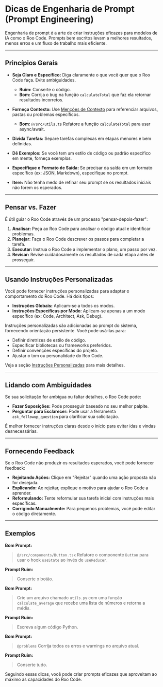 # Dicas de Engenharia de Prompt (Prompt Engineering)

Engenharia de prompt é a arte de criar instruções eficazes para modelos de IA como o Roo Code. Prompts bem escritos levam a melhores resultados, menos erros e um fluxo de trabalho mais eficiente.

---

## Princípios Gerais

*   **Seja Claro e Específico:** Diga claramente o que você quer que o Roo Code faça. Evite ambiguidades.
    *   **Ruim:** Conserte o código.
    *   **Bom:** Corrija o bug na função `calculateTotal` que faz ela retornar resultados incorretos.

*   **Forneça Contexto:** Use [Menções de Contexto](/basic-usage/context-mentions) para referenciar arquivos, pastas ou problemas específicos.
    *   **Bom:** `@/src/utils.ts` Refatore a função `calculateTotal` para usar async/await.

*   **Divida Tarefas:** Separe tarefas complexas em etapas menores e bem definidas.

*   **Dê Exemplos:** Se você tem um estilo de código ou padrão específico em mente, forneça exemplos.

*   **Especifique o Formato de Saída:** Se precisar da saída em um formato específico (ex: JSON, Markdown), especifique no prompt.

*   **Itere:** Não tenha medo de refinar seu prompt se os resultados iniciais não forem os esperados.

---

## Pensar vs. Fazer

É útil guiar o Roo Code através de um processo "pensar-depois-fazer":

1.  **Analisar:** Peça ao Roo Code para analisar o código atual e identificar problemas.
2.  **Planejar:** Faça o Roo Code descrever os passos para completar a tarefa.
3.  **Executar:** Instrua o Roo Code a implementar o plano, um passo por vez.
4.  **Revisar:** Revise cuidadosamente os resultados de cada etapa antes de prosseguir.

---

## Usando Instruções Personalizadas

Você pode fornecer instruções personalizadas para adaptar o comportamento do Roo Code. Há dois tipos:

*   **Instruções Globais:** Aplicam-se a todos os modos.
*   **Instruções Específicas por Modo:** Aplicam-se apenas a um modo específico (ex: Code, Architect, Ask, Debug).

Instruções personalizadas são adicionadas ao prompt do sistema, fornecendo orientação persistente. Você pode usá-las para:

*   Definir diretrizes de estilo de código.
*   Especificar bibliotecas ou frameworks preferidos.
*   Definir convenções específicas do projeto.
*   Ajustar o tom ou personalidade do Roo Code.

Veja a seção [Instruções Personalizadas](/features/custom-instructions) para mais detalhes.

---

## Lidando com Ambiguidades

Se sua solicitação for ambígua ou faltar detalhes, o Roo Code pode:

*   **Fazer Suposições:** Pode prosseguir baseado no seu melhor palpite.
*   **Perguntar para Esclarecer:** Pode usar a ferramenta `ask_followup_question` para clarificar sua solicitação.

É melhor fornecer instruções claras desde o início para evitar idas e vindas desnecessárias.

---

## Fornecendo Feedback

Se o Roo Code não produzir os resultados esperados, você pode fornecer feedback:

*   **Rejeitando Ações:** Clique em "Rejeitar" quando uma ação proposta não for desejada.
*   **Explicando:** Ao rejeitar, explique o motivo para ajudar o Roo Code a aprender.
*   **Reformulando:** Tente reformular sua tarefa inicial com instruções mais específicas.
*   **Corrigindo Manualmente:** Para pequenos problemas, você pode editar o código diretamente.

---

## Exemplos

**Bom Prompt:**

> `@/src/components/Button.tsx` Refatore o componente `Button` para usar o hook `useState` ao invés de `useReducer`.

**Prompt Ruim:**

> Conserte o botão.

**Bom Prompt:**

> Crie um arquivo chamado `utils.py` com uma função `calculate_average` que recebe uma lista de números e retorna a média.

**Prompt Ruim:**

> Escreva algum código Python.

**Bom Prompt:**

> `@problems` Corrija todos os erros e warnings no arquivo atual.

**Prompt Ruim:**

> Conserte tudo.

Seguindo essas dicas, você pode criar prompts eficazes que aproveitam ao máximo as capacidades do Roo Code.
